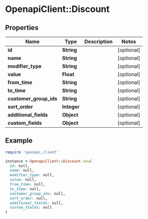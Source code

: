 # OpenapiClient::Discount

## Properties

| Name | Type | Description | Notes |
| ---- | ---- | ----------- | ----- |
| **id** | **String** |  | [optional] |
| **name** | **String** |  | [optional] |
| **modifier_type** | **String** |  | [optional] |
| **value** | **Float** |  | [optional] |
| **from_time** | **String** |  | [optional] |
| **to_time** | **String** |  | [optional] |
| **customer_group_ids** | **String** |  | [optional] |
| **sort_order** | **Integer** |  | [optional] |
| **additional_fields** | **Object** |  | [optional] |
| **custom_fields** | **Object** |  | [optional] |

## Example

```ruby
require 'openapi_client'

instance = OpenapiClient::Discount.new(
  id: null,
  name: null,
  modifier_type: null,
  value: null,
  from_time: null,
  to_time: null,
  customer_group_ids: null,
  sort_order: null,
  additional_fields: null,
  custom_fields: null
)
```


